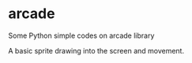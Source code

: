 # arcade
Some Python simple codes on arcade library

A basic sprite drawing into the screen and movement.
